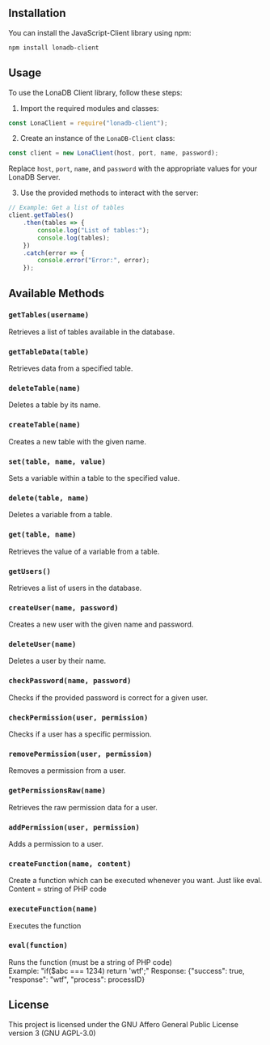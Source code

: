 ## Installation

You can install the JavaScript-Client library using npm:

```bash
npm install lonadb-client
```

## Usage

To use the LonaDB Client library, follow these steps:

1. Import the required modules and classes:

```javascript
const LonaClient = require("lonadb-client");
```

2. Create an instance of the `LonaDB-Client` class:

```javascript
const client = new LonaClient(host, port, name, password);
```

Replace `host`, `port`, `name`, and `password` with the appropriate values for your LonaDB Server.

3. Use the provided methods to interact with the server:

```javascript
// Example: Get a list of tables
client.getTables()
    .then(tables => {
        console.log("List of tables:");
        console.log(tables);
    })
    .catch(error => {
        console.error("Error:", error);
    });
```

## Available Methods

### `getTables(username)`

Retrieves a list of tables available in the database.

### `getTableData(table)`

Retrieves data from a specified table.

### `deleteTable(name)`

Deletes a table by its name.

### `createTable(name)`

Creates a new table with the given name.

### `set(table, name, value)`

Sets a variable within a table to the specified value.

### `delete(table, name)`

Deletes a variable from a table.

### `get(table, name)`

Retrieves the value of a variable from a table.

### `getUsers()`

Retrieves a list of users in the database.

### `createUser(name, password)`

Creates a new user with the given name and password.

### `deleteUser(name)`

Deletes a user by their name.

### `checkPassword(name, password)`

Checks if the provided password is correct for a given user.

### `checkPermission(user, permission)`

Checks if a user has a specific permission.

### `removePermission(user, permission)`

Removes a permission from a user.

### `getPermissionsRaw(name)`

Retrieves the raw permission data for a user.

### `addPermission(user, permission)`

Adds a permission to a user.

### `createFunction(name, content)`

Create a function which can be executed whenever you want. Just like eval.
Content = string of PHP code

### `executeFunction(name)`

Executes the function

### `eval(function)`

Runs the function (must be a string of PHP code) </br>
Example: "if($abc === 1234) return 'wtf';"
Response: {"success": true, "response": "wtf", "process": processID}

## License

This project is licensed under the GNU Affero General Public License version 3 (GNU AGPL-3.0)